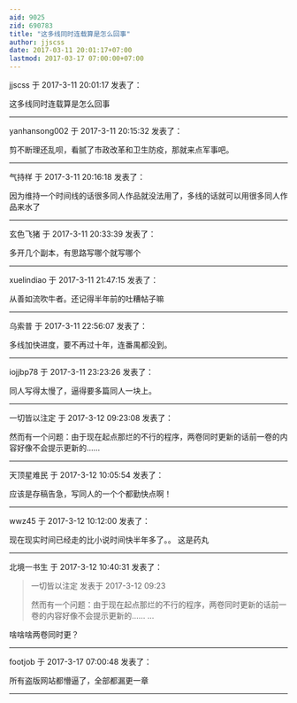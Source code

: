 ```yaml
---
aid: 9025
zid: 690783
title: "这多线同时连载算是怎么回事"
author: jjscss
date: 2017-03-11 20:01:17+07:00
lastmod: 2017-03-17 07:00:00+07:00
---
```


jjscss 于 2017-3-11 20:01:17 发表了：

这多线同时连载算是怎么回事

---

yanhansong002 于 2017-3-11 20:15:32 发表了：

剪不断理还乱呗，看腻了市政改革和卫生防疫，那就来点军事吧。

---

气持样 于 2017-3-11 20:16:18 发表了：

因为维持一个时间线的话很多同人作品就没法用了，多线的话就可以用很多同人作品来水了

---

玄色飞猪 于 2017-3-11 20:33:39 发表了：

多开几个副本，有思路写哪个就写哪个

---

xuelindiao 于 2017-3-11 21:47:15 发表了：

从善如流吹牛者。还记得半年前的吐糟帖子嘛

---

乌索普 于 2017-3-11 22:56:07 发表了：

多线加快进度，要不再过十年，连番禺都没到。

---

iojjbp78 于 2017-3-11 23:23:26 发表了：

同人写得太慢了，逼得要多篇同人一块上。

---

一切皆以注定 于 2017-3-12 09:23:08 发表了：

然而有一个问题：由于现在起点那烂的不行的程序，两卷同时更新的话前一卷的内容好像不会提示更新的……

---

天顶星难民 于 2017-3-12 10:05:54 发表了：

应该是存稿告急，写同人的一个个都勤快点啊！

---

wwz45 于 2017-3-12 10:12:00 发表了：

现在现实时间已经走的比小说时间快半年多了。。 这是药丸

---

北境一书生 于 2017-3-12 10:40:31 发表了：

> 一切皆以注定 发表于 2017-3-12 09:23
>
> 然而有一个问题：由于现在起点那烂的不行的程序，两卷同时更新的话前一卷的内容好像不会提示更新的…… ...

啥啥啥两卷同时更？

---

footjob 于 2017-3-17 07:00:48 发表了：

所有盗版网站都懵逼了，全部都漏更一章

---
